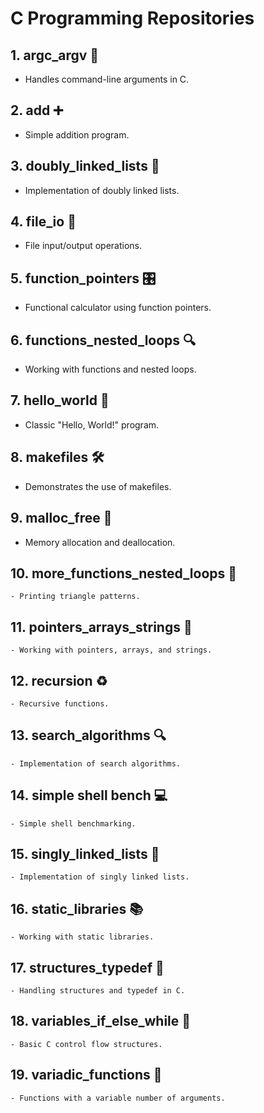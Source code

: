 # C Programming Repositories

## 1. argc_argv 🚀
   - Handles command-line arguments in C.

## 2. add ➕
   - Simple addition program.

## 3. doubly_linked_lists 🔗
   - Implementation of doubly linked lists.

## 4. file_io 📂
   - File input/output operations.

## 5. function_pointers 🎛️
   - Functional calculator using function pointers.

## 6. functions_nested_loops 🔍
   - Working with functions and nested loops.

## 7. hello_world 👋
   - Classic "Hello, World!" program.

## 8. makefiles 🛠️
   - Demonstrates the use of makefiles.

## 9. malloc_free 🧠
   - Memory allocation and deallocation.

## 10. more_functions_nested_loops 📐
    - Printing triangle patterns.

## 11. pointers_arrays_strings 🔄
    - Working with pointers, arrays, and strings.

## 12. recursion ♻️
    - Recursive functions.

## 13. search_algorithms 🔍
    - Implementation of search algorithms.

## 14. simple shell bench 💻
    - Simple shell benchmarking.

## 15. singly_linked_lists 📎
    - Implementation of singly linked lists.

## 16. static_libraries 📚
    - Working with static libraries.

## 17. structures_typedef 🐾
    - Handling structures and typedef in C.

## 18. variables_if_else_while 🔄
    - Basic C control flow structures.

## 19. variadic_functions 🔄
    - Functions with a variable number of arguments.
